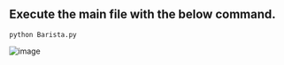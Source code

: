 ## Execute the main file with the below command.
 ```python3
python Barista.py
 ```  
![image](https://github.com/rebuild-123/Python-Head-First-Design-Patterns/blob/main/pictures_for_README/templatemethod_simplebarista.png)